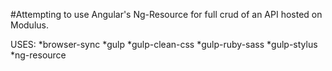 #Attempting to use Angular's Ng-Resource for full crud of an API hosted on Modulus.

USES:
*browser-sync
*gulp
*gulp-clean-css
*gulp-ruby-sass
*gulp-stylus
*ng-resource
